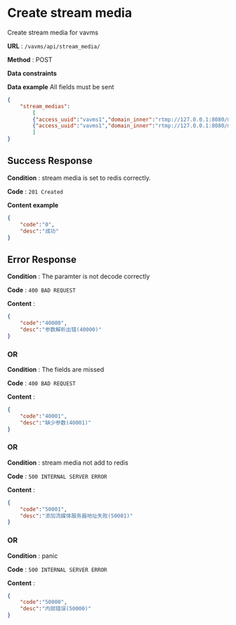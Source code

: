 # Create stream media

Create stream media for vavms

**URL** : `/vavms/api/stream_media/`

**Method** : POST

**Data constraints**

**Data example** All fields must be sent

```json
{ 
	"stream_medias":
		[
		{"access_uuid":"vavms1","domain_inner":"rtmp://127.0.0.1:8080/myapp","domain_outer":"rtmp://222.222.218.52:8080/myapp" },
		{"access_uuid":"vavms1","domain_inner":"rtmp://127.0.0.1:8080/myapp","domain_outer":"rtmp://222.222.218.53:8080/myapp" }
		]
}
```
## Success Response

**Condition** : stream media is set to redis correctly.

**Code** : `201 Created`

**Content example**

```json
{
    "code":"0",
    "desc":"成功"
}
```

## Error Response

**Condition** : The paramter is not decode correctly

**Code** : `400 BAD REQUEST`

**Content** : 

```json
{
    "code":"40000",
    "desc":"参数解析出错(40000)"
}
```

### OR

**Condition** : The fields are missed

**Code** : `400 BAD REQUEST`

**Content** : 

```json
{
    "code":"40001",
    "desc":"缺少参数(40001)"
}
```

### OR

**Condition** : stream media not add to redis

**Code** : `500 INTERNAL SERVER ERROR`

**Content** : 

```json
{
    "code":"50001",
    "desc":"添加流媒体服务器地址失败(50001)"
}
```
### OR

**Condition** : panic

**Code** : `500 INTERNAL SERVER ERROR`

**Content** : 

```json
{
    "code":"50000",
    "desc":"内部错误(50000)"
}
```

